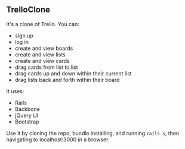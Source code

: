 ## TrelloClone

It's a clone of Trello. You can:
* sign up
* log in
* create and view boards
* create and view lists
* create and view cards
* drag cards from list to list
* drag cards up and down within their current list
* drag lists back and forth within their board

It uses: 
* Rails
* Backbone
* jQuery UI
* Bootstrap

Use it by cloning the repo, bundle installing, and running `rails s`, then navigating to localhost:3000 in a browser.

